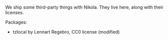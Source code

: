 We ship some third-party things with Nikola.  They live here, along with their licenses.

Packages:

 * tzlocal by Lennart Regebro, CC0 license (modified)
